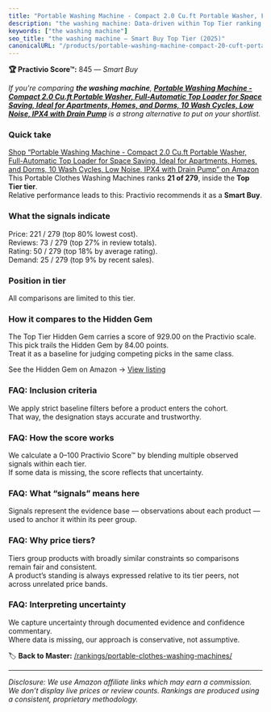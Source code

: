 ```yaml
---
title: "Portable Washing Machine - Compact 2.0 Cu.ft Portable Washer, Full-Automatic Top Loader for Space Saving, Ideal for Apartments, Homes, and Dorms, 10 Wash Cycles, Low Noise, IPX4 with Drain Pump"
description: "the washing machine: Data-driven within Top Tier ranking using the Practivio Score™. Positioned by quality, value, demand, findability, momentum."
keywords: ["the washing machine"]
seo_title: "the washing machine — Smart Buy Top Tier (2025)"
canonicalURL: "/products/portable-washing-machine-compact-20-cuft-portable-washer-full-automatic-top-loader-for-space-saving-ideal-for-apartments-homes-and-dorms-10-wash-cycles-low-noise-ipx4-with-drain-pump-B0DSKHT6JK/"
---
```


**🏆 Practivio Score™:** 845 — _Smart Buy_


*If you're comparing **the washing machine**, **[Portable Washing Machine - Compact 2.0 Cu.ft Portable Washer, Full-Automatic Top Loader for Space Saving, Ideal for Apartments, Homes, and Dorms, 10 Wash Cycles, Low Noise, IPX4 with Drain Pump](https://www.amazon.com/dp/B0DSKHT6JK?tag=practivio-20)** is a strong alternative to put on your shortlist.*
### Quick take
[Shop “Portable Washing Machine - Compact 2.0 Cu.ft Portable Washer, Full-Automatic Top Loader for Space Saving, Ideal for Apartments, Homes, and Dorms, 10 Wash Cycles, Low Noise, IPX4 with Drain Pump” on Amazon](https://www.amazon.com/dp/B0DSKHT6JK?tag=practivio-20)
This Portable Clothes Washing Machines ranks **21 of 279**, inside the **Top Tier tier**.  
Relative performance leads to this: Practivio recommends it as a **Smart Buy**.

### What the signals indicate
Price: 221 / 279 (top 80% lowest cost).  
Reviews: 73 / 279 (top 27% in review totals).  
Rating: 50 / 279 (top 18% by average rating).  
Demand: 25 / 279 (top 9% by recent sales).

### Position in tier
All comparisons are limited to this tier.

### How it compares to the Hidden Gem
The Top Tier Hidden Gem carries a score of 929.00 on the Practivio scale.  
This pick trails the Hidden Gem by 84.00 points.  
Treat it as a baseline for judging competing picks in the same class.  

See the Hidden Gem on Amazon → [View listing](https://www.amazon.com/dp/B08B4L4CGG?tag=practivio-20)

### FAQ: Inclusion criteria
We apply strict baseline filters before a product enters the cohort.  
That way, the designation stays accurate and trustworthy.

### FAQ: How the score works
We calculate a 0–100 Practivio Score™ by blending multiple observed signals within each tier.  
If some data is missing, the score reflects that uncertainty.

### FAQ: What “signals” means here
Signals represent the evidence base — observations about each product — used to anchor it within its peer group.

### FAQ: Why price tiers?
Tiers group products with broadly similar constraints so comparisons remain fair and consistent.  
A product’s standing is always expressed relative to its tier peers, not across unrelated price bands.

### FAQ: Interpreting uncertainty
We capture uncertainty through documented evidence and confidence commentary.  
Where data is missing, our approach is conservative, not assumptive.


🏷️ **Back to Master:** [/rankings/portable-clothes-washing-machines/](/rankings/portable-clothes-washing-machines/)

---
_Disclosure: We use Amazon affiliate links which may earn a commission. We don’t display live prices or review counts. Rankings are produced using a consistent, proprietary methodology._
